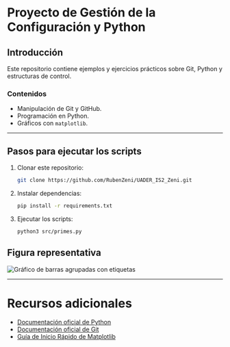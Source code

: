 # Proyecto de Gestión de la Configuración y Python

## Introducción
Este repositorio contiene ejemplos y ejercicios prácticos sobre Git, Python y estructuras de control.

### Contenidos
- Manipulación de Git y GitHub.
- Programación en Python.
- Gráficos con `matplotlib`.

---

## Pasos para ejecutar los scripts

1. Clonar este repositorio:
   ```bash
   git clone https://github.com/RubenZeni/UADER_IS2_Zeni.git

2. Instalar dependencias:
   ```bash
   pip install -r requirements.txt

3. Ejecutar los scripts:
   ```bash
   python3 src/primes.py

## Figura representativa
![Gráfico de barras agrupadas con etiquetas](https://matplotlib.org/stable/_images/sphx_glr_barchart_001.png)

---

# Recursos adicionales
- [Documentación oficial de Python](https://docs.python.org/3/)
- [Documentación oficial de Git](https://git-scm.com/docs/git/es)
- [Guía de Inicio Rápido de Matplotlib](https://matplotlib.org/stable/users/explain/quick_start.html)
